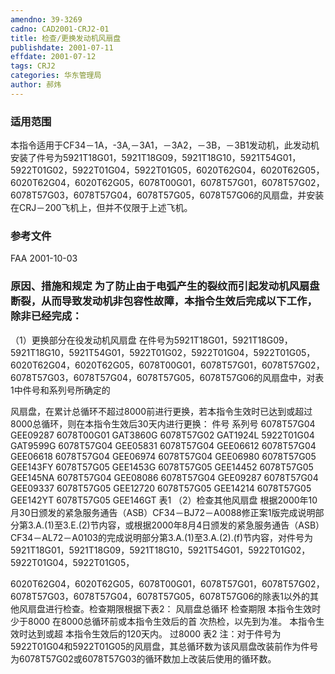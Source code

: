 ```yaml
---
amendno: 39-3269
cadno: CAD2001-CRJ2-01
title: 检查/更换发动机风扇盘
publishdate: 2001-07-11
effdate: 2001-07-12
tags: CRJ2
categories: 华东管理局
author: 郝炜
---
```


### 适用范围 
本指令适用于CF34－1A，-3A,－3A1，－3A2，－3B，－3B1发动机，此发动机安装了件号为5921T18G01，5921T18G09，5921T18G10，5921T54G01，5922T01G02，5922T01G04，5922T01G05，6020T62G04，6020T62G05，6020T62G04，6020T62G05，6078T00G01，6078T57G01，6078T57G02，6078T57G03，6078T57G04，6078T57G05，6078T57G06的风扇盘，并安装在CRJ－200飞机上，但并不仅限于上述飞机。

<!--more-->
### 参考文件
FAA 2001-10-03            

### 原因、措施和规定 为了防止由于电弧产生的裂纹而引起发动机风扇盘断裂，从而导致发动机非包容性故障，本指令生效后完成以下工作，除非已经完成： 
（1）更换部分在役发动机风扇盘 在件号为5921T18G01，5921T18G09，5921T18G10，5921T54G01，5922T01G02，5922T01G04，5922T01G05，6020T62G04，6020T62G05，6078T00G01，6078T57G01，6078T57G02，6078T57G03，6078T57G04，6078T57G05，6078T57G06的风扇盘中，对表1中件号和系列号所确定的
  
风扇盘，在累计总循环不超过8000前进行更换，若本指令生效时已达到或超过8000总循环，则在本指令生效后30天内进行更换： 
件号 系列号 
6078T57G04 GEE09287 6078T00G01 GAT3860G 6078T57G02 GAT1924L 5922T01G04 GAT9599G 6078T57G04 GEE05831 6078T57G04 GEE06612 6078T57G04 GEE06618 6078T57G04 GEE06974 6078T57G04 GEE06980 6078T57G05 GEE143FY 6078T57G05 GEE1453G 6078T57G05 GEE14452 6078T57G05 GEE145NA 6078T57G04 GEE08086 6078T57G04 GEE09287 6078T57G04 GEE09337 6078T57G05 GEE12720 6078T57G05 GEE14214 6078T57G05 GEE142YT 6078T57G05 GEE146GT 
表1 
（2）检查其他风扇盘 根据2000年10月30日颁发的紧急服务通告（ASB）CF34－BJ72－A0088修正案1版完成说明部分第3.A.(1)至3.E.(2)节内容，或根据2000年8月4日颁发的紧急服务通告（ASB）CF34－AL72－A0103的完成说明部分第3.A.(1)至3.A.(2).(f)节内容，对件号为5921T18G01，5921T18G09，5921T18G10，5921T54G01，5922T01G02，5922T01G04，5922T01G05，
  
6020T62G04，6020T62G05，6078T00G01，6078T57G01，6078T57G02，6078T57G03，6078T57G04，6078T57G05，6078T57G06的除表1以外的其他风扇盘进行检查。检查期限根据下表2： 
风扇盘总循环 检查期限 
本指令生效时少于8000 在8000总循环前或本指令生效后的首 
次热检，以先到为准。 本指令生效时达到或超 本指令生效后的120天内。 过8000 
              表2 
注：对于件号为5922T01G04和5922T01G05的风扇盘，其总循环数为该风扇盘改装前作为件号为6078T57G02或6078T57G03的循环数加上改装后使用的循环数。

